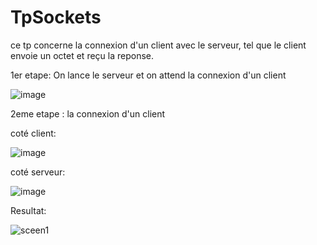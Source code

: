 # TpSockets

ce tp concerne la connexion d'un client avec le serveur, tel que le client envoie un octet et reçu la reponse.

1er etape: On lance le serveur et on attend la connexion d'un client

![image](https://user-images.githubusercontent.com/102171913/160008379-4f1e4ded-72b3-4c39-b67a-3a31e416a8c4.png)

2eme etape : la connexion d'un client

coté client:

![image](https://user-images.githubusercontent.com/102171913/160008513-917da747-3bc5-4c1e-abb9-a1b53e13df6b.png)

coté serveur:

![image](https://user-images.githubusercontent.com/102171913/160008645-bacd2c07-d392-49a8-8bb8-2bdbf67477eb.png)

Resultat:

![sceen1](https://user-images.githubusercontent.com/102171913/159918303-db772baa-e93c-4b67-b62e-839e40581cbe.PNG)

